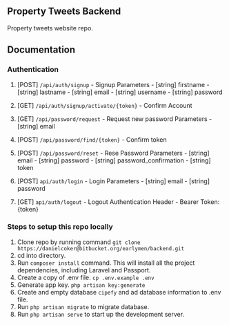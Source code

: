 ## Property Tweets Backend

Property tweets website repo.

## Documentation

### Authentication

1. [POST] `/api/auth/signup` - Signup
    Parameters
        - [string] firstname
        - [string] lastname
        - [string] email
        - [string] username
        - [string] password

2. [GET] `/api/auth/signup/activate/{token}` - Confirm Account

3. [GET] `/api/password/request` - Request new password
    Parameters
        - [string] email

4. [POST] `/api/password/find/{token}` - Confirm token

5. [POST]  `/api/password/reset` - Rese Password
    Parameters
        - [string] email
        - [string] password
        - [string] password_confirmation
        - [string] token

6. [POST] `api/auth/login` - Login
    Parameters
        - [string] email
        - [string] password

7. [GET] `api/auth/logout` - Logout
    Authentication Header
        - Bearer Token: {token}

### Steps to setup this repo locally

1. Clone repo by running command `git clone https://danielcoker@bitbucket.org/earlymen/backend.git`
2. cd into directory.
3. Run `composer install` command. This will install all the project dependencies, including Laravel and Passport.
4. Create a copy of .env file. `cp .env.example .env`
5. Generate app key. `php artisan key:generate`
6. Create and empty database `cipefy` and ad database information to .env file.
7. Run `php artisan migrate` to migrate database.
8. Run `php artisan serve` to start up the development server.